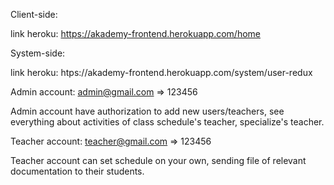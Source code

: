 Client-side: 

link heroku: https://akademy-frontend.herokuapp.com/home

System-side:

link heroku: htps://akademy-frontend.herokuapp.com/system/user-redux

  Admin account: admin@gmail.com => 123456
  
  Admin account have authorization to add new users/teachers, see everything about activities of class schedule's teacher, specialize's teacher.
  
  Teacher account: teacher@gmail.com => 123456
  
  Teacher account can set schedule on your own, sending file of relevant documentation to their students.

